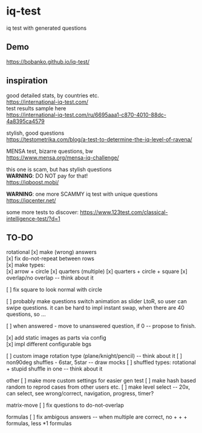 # iq-test

iq test with generated questions

## Demo

https://bobanko.github.io/iq-test/

## inspiration

good detailed stats, by countries etc.  
https://international-iq-test.com/  
test results sample here  
https://international-iq-test.com/ru/6695aaa1-c870-4010-88dc-4a8395ca4579

stylish, good questions  
https://testometrika.com/blog/a-test-to-determine-the-iq-level-of-ravena/

MENSA test, bizarre questions, bw  
https://www.mensa.org/mensa-iq-challenge/

this one is scam, but has stylish questions  
**WARNING**: DO NOT pay for that!  
https://iqboost.mobi/

**WARNING**: one more SCAMMY iq test with unique questions
https://iqcenter.net/

some more tests to discover:
https://www.123test.com/classical-intelligence-test/?d=1

## TO-DO

rotational
[x] make (wrong) answers  
[x] fix do-not-repeat between rows  
[x] make types:  
[x] arrow + circle
[x] quarters (multiple)
[x] quarters + circle + square
[x] overlap/no overlap -- think about it

[ ] fix square to look normal with circle

[ ] probably make questions switch animation as slider LtoR,
so user can swipe questions. it can be hard to impl instant swap,
when there are 40 questions, so ...

[ ] when answered - move to unanswered question, if 0 -- propose to finish.

[x] add static images as parts via config  
[x] impl different configurable bgs

[ ] custom image rotation type (plane/knight/pencil) -- think about it
[ ] non90deg shuffles - 6star, 5star -- draw mocks
[ ] shuffled types: rotational + stupid shuffle in one -- think about it

other
[ ] make more custom settings for easier gen test
[ ] make hash based random to reprod cases from other users etc.
[ ] make level select -- 20x, can select, see wrong/correct, navigation, progress, timer?

matrix-move
[ ] fix questions to do-not-overlap

formulas
[ ] fix ambigous answers -- when multiple are correct, no + + + formulas, less \*1 formulas
